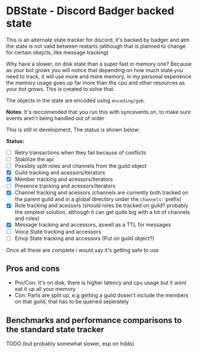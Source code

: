 # DBState - Discord Badger backed state

This is an alternate state tracker for discord, it's backed by badger and atm the state is not valid between restarts (although that is planned to change for certain obejcts, like message tracking)

Why have a slower, on disk state than a super fast in memory one? Because as your bot grows you will notice that depending on how much state you need to track, it will use more and more memory, in my personal experience the memory usage goes up far more than the cpu and other resources as your bot grows. This is created to solve that.

The objects in the state are encoded using `encoding/gob`.

**Notes**: It's reccomended that you run this with syncevents on, to make sure events aren't being handled out of order

This is still in development, The status is shown below:


**Status:**

 - [ ] Retry transactions when they fail because of conflicts
 - [ ] Stabilize the api
 - [ ] Possibly split roles and channels from the guild object
 - [x] Guild tracking and acessors/iterators
 - [x] Member tracking and acessors/iterators 
 - [ ] Presence tracking and acessors/iterators 
 - [x] Channel tracking and acessors (channels are currently both tracked on the parent guild and in a global directory under the `channels:` prefix)
 - [x] Role tracking and acessors (should roles be tracked on guild? probably the simplest solution, although it can get quite big with a lot of channels and roles)
 - [x] Message tracking and accessors, aswell as a TTL for messages 
 - [ ] Voice State tracking and accessors 
 - [ ] Emoji State tracking and accessors (Put on guild object?)

Once all these are complete i would say it's getting safe to use

## Pros and cons

 - Pro/Con: It's on disk, there is higher latency and cpu usage but it wont eat it up all your memory 
 - Con: Parts are split up, e.g getting a guild dosen't include the members on that guild, that has to be queried seperately

## Benchmarks and performance comparisons to the standard state tracker

TODO (but probably somewhat slower, esp on hdds)